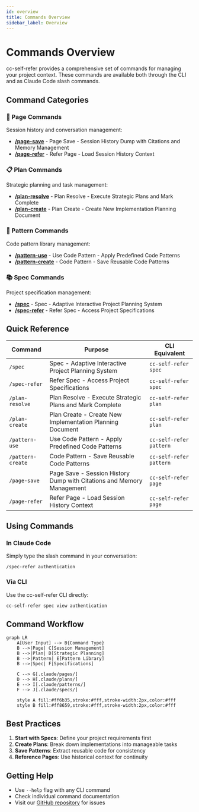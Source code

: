 ```yaml
---
id: overview
title: Commands Overview
sidebar_label: Overview
---
```


# Commands Overview

cc-self-refer provides a comprehensive set of commands for managing your project context. These commands are available both through the CLI and as Claude Code slash commands.

## Command Categories

### 📝 Page Commands

Session history and conversation management:

- **[/page-save](./page-save)** - Page Save - Session History Dump with Citations and Memory Management
- **[/page-refer](./page-refer)** - Refer Page - Load Session History Context

### 📋 Plan Commands

Strategic planning and task management:

- **[/plan-resolve](./plan-resolve)** - Plan Resolve - Execute Strategic Plans and Mark Complete
- **[/plan-create](./plan-create)** - Plan Create - Create New Implementation Planning Document

### 🎨 Pattern Commands

Code pattern library management:

- **[/pattern-use](./pattern-use)** - Use Code Pattern - Apply Predefined Code Patterns
- **[/pattern-create](./pattern-create)** - Code Pattern - Save Reusable Code Patterns

### 📚 Spec Commands

Project specification management:

- **[/spec](./spec)** - Spec - Adaptive Interactive Project Planning System
- **[/spec-refer](./spec-refer)** - Refer Spec - Access Project Specifications

## Quick Reference

| Command | Purpose | CLI Equivalent |
|---------|---------|----------------|
| `/spec` | Spec - Adaptive Interactive Project Planning System | `cc-self-refer spec` |
| `/spec-refer` | Refer Spec - Access Project Specifications | `cc-self-refer spec` |
| `/plan-resolve` | Plan Resolve - Execute Strategic Plans and Mark Complete | `cc-self-refer plan` |
| `/plan-create` | Plan Create - Create New Implementation Planning Document | `cc-self-refer plan` |
| `/pattern-use` | Use Code Pattern - Apply Predefined Code Patterns | `cc-self-refer pattern` |
| `/pattern-create` | Code Pattern - Save Reusable Code Patterns | `cc-self-refer pattern` |
| `/page-save` | Page Save - Session History Dump with Citations and Memory Management | `cc-self-refer page` |
| `/page-refer` | Refer Page - Load Session History Context | `cc-self-refer page` |

## Using Commands

### In Claude Code

Simply type the slash command in your conversation:

```
/spec-refer authentication
```

### Via CLI

Use the cc-self-refer CLI directly:

```bash
cc-self-refer spec view authentication
```

## Command Workflow

```mermaid
graph LR
    A[User Input] --> B{Command Type}
    B -->|Page| C[Session Management]
    B -->|Plan| D[Strategic Planning]
    B -->|Pattern| E[Pattern Library]
    B -->|Spec| F[Specifications]
    
    C --> G[.claude/pages/]
    D --> H[.claude/plans/]
    E --> I[.claude/patterns/]
    F --> J[.claude/specs/]
    
    style A fill:#ff6b35,stroke:#fff,stroke-width:2px,color:#fff
    style B fill:#ff8659,stroke:#fff,stroke-width:2px,color:#fff
```

## Best Practices

1. **Start with Specs**: Define your project requirements first
2. **Create Plans**: Break down implementations into manageable tasks
3. **Save Patterns**: Extract reusable code for consistency
4. **Reference Pages**: Use historical context for continuity

## Getting Help

- Use `--help` flag with any CLI command
- Check individual command documentation
- Visit our [GitHub repository](https://github.com/mym0404/cc-self-refer) for issues
